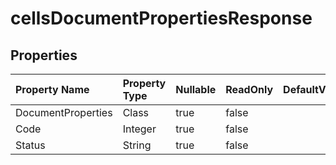 # **cellsDocumentPropertiesResponse**

 

## **Properties**

| Property Name | Property Type | Nullable |  ReadOnly | DefaultValue | Description | 
| :- | :- | :- |:- |  :- | :- |
|DocumentProperties|Class|true|false |  ||
|Code|Integer|true|false |  ||
|Status|String|true|false |  ||

